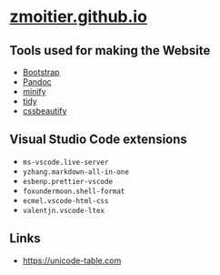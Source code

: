 # [zmoitier.github.io](https://zmoitier.github.io/)

## Tools used for making the Website

- [Bootstrap](https://getbootstrap.com/)
- [Pandoc](https://pandoc.org/)
- [minify](https://github.com/tdewolff/minify/tree/master/cmd/minify)
- [tidy]()
- [cssbeautify]()

## Visual Studio Code extensions

- `ms-vscode.live-server`
- `yzhang.markdown-all-in-one`
- `esbenp.prettier-vscode`
- `foxundermoon.shell-format`
- `ecmel.vscode-html-css`
- `valentjn.vscode-ltex`

## Links

- https://unicode-table.com
